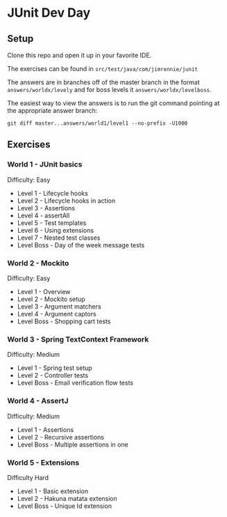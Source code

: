 # JUnit Dev Day

## Setup
Clone this repo and open it up in your favorite IDE.

The exercises can be found in `src/test/java/com/jimrennie/junit`

The answers are in branches off of the master branch in the format `answers/worldx/levely` and for boss levels it `answers/worldx/levelboss`.

The easiest way to view the answers is to run the git command pointing at the appropriate answer branch:
```
git diff master...answers/world1/level1 --no-prefix -U1000
```

## Exercises

### World 1 - JUnit basics

Difficulty: Easy

* Level 1 - Lifecycle hooks
* Level 2 - Lifecycle hooks in action
* Level 3 - Assertions
* Level 4 - assertAll
* Level 5 - Test templates
* Level 6 - Using extensions
* Level 7 - Nested test classes
* Level Boss - Day of the week message tests

### World 2 - Mockito

Difficulty: Easy

* Level 1 - Overview
* Level 2 - Mockito setup
* Level 3 - Argument matchers
* Level 4 - Argument captors
* Level Boss - Shopping cart tests

### World 3 - Spring TextContext Framework

Difficulty: Medium

* Level 1 - Spring test setup
* Level 2 - Controller tests
* Level Boss - Email verification flow tests

### World 4 - AssertJ

Difficulty: Medium

* Level 1 - Assertions
* Level 2 - Recursive assertions
* Level Boss - Multiple assertions in one

### World 5 - Extensions

Difficulty Hard

* Level 1 - Basic extension
* Level 2 - Hakuna matata extension
* Level Boss - Unique Id extension

